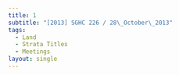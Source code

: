 ```yaml
---
title: 1
subtitle: "[2013] SGHC 226 / 28\_October\_2013"
tags:
  - Land
  - Strata Titles
  - Meetings
layout: single
---
```


